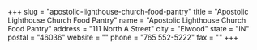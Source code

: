 +++
slug = "apostolic-lighthouse-church-food-pantry"
title = "Apostolic Lighthouse Church Food Pantry"
name = "Apostolic Lighthouse Church Food Pantry"
address = "111 North A Street"
city = "Elwood"
state = "IN"
postal = "46036"
website = ""
phone = "765 552-5222"
fax = ""
+++
